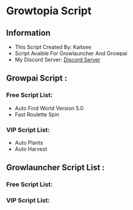 # Growtopia Script

## Information
  - This Script Created By: Kaitsee
  - Script Avaible For Growlauncher And Growpai
  - My Discord Server: [Discord Server](https://discord.gg/J49ADasJ9Y)

## Growpai Script :
### Free Script List:
  - Auto Find World Version 5.0
  - Fast Roulette Spin
### VIP Script List:
  - Auto Plants
  - Auto Harvest

## Growlauncher Script List :
### Free Script List:

### VIP Script List:
